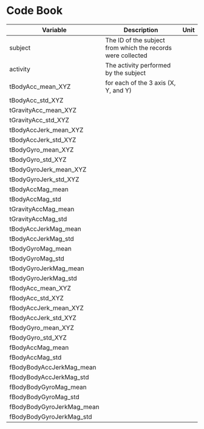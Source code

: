 Code Book 
=========

|Variable|Description|Unit|
|--------|-----------|----|
|subject| The ID of the subject from which the records were collected| |
|activity| The activity performed by the subject | |
|tBodyAcc_mean_XYZ| for each of the 3 axis (X, Y, and Y)| |
|tBodyAcc_std_XYZ| | |
|tGravityAcc_mean_XYZ| | |
|tGravityAcc_std_XYZ| | |
|tBodyAccJerk_mean_XYZ| | |
|tBodyAccJerk_std_XYZ| | |
|tBodyGyro_mean_XYZ| | |
|tBodyGyro_std_XYZ| | |
|tBodyGyroJerk_mean_XYZ| | |
|tBodyGyroJerk_std_XYZ| | |
|tBodyAccMag_mean| | |
|tBodyAccMag_std| | |
|tGravityAccMag_mean| | |
|tGravityAccMag_std| | |
|tBodyAccJerkMag_mean| | |
|tBodyAccJerkMag_std| | |
|tBodyGyroMag_mean| | |
|tBodyGyroMag_std| | |
|tBodyGyroJerkMag_mean| | |
|tBodyGyroJerkMag_std| | |
|fBodyAcc_mean_XYZ| | |
|fBodyAcc_std_XYZ| | |
|fBodyAccJerk_mean_XYZ| | |
|fBodyAccJerk_std_XYZ| | |
|fBodyGyro_mean_XYZ| | |
|fBodyGyro_std_XYZ| | |
|fBodyAccMag_mean| | |
|fBodyAccMag_std| | |
|fBodyBodyAccJerkMag_mean| | |
|fBodyBodyAccJerkMag_std| | |
|fBodyBodyGyroMag_mean| | |
|fBodyBodyGyroMag_std| | |
|fBodyBodyGyroJerkMag_mean| | |
|fBodyBodyGyroJerkMag_std| | |
